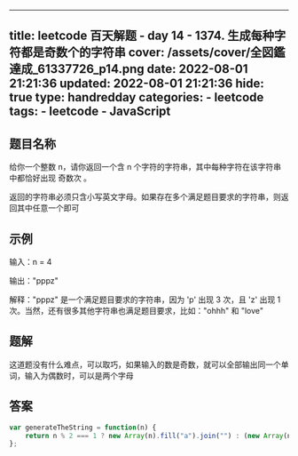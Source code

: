 ---
title: leetcode 百天解题 - day 14 - 1374. 生成每种字符都是奇数个的字符串
cover: /assets/cover/全図鑑達成_61337726_p14.png
date: 2022-08-01 21:21:36
updated: 2022-08-01 21:21:36
hide: true
type: handredday
categories:
    - leetcode
tags:
    - leetcode
    - JavaScript
------
## 题目名称

给你一个整数 n，请你返回一个含 n 个字符的字符串，其中每种字符在该字符串中都恰好出现 奇数次 。

返回的字符串必须只含小写英文字母。如果存在多个满足题目要求的字符串，则返回其中任意一个即可

## 示例

输入：n = 4

输出："pppz"

解释："pppz" 是一个满足题目要求的字符串，因为 'p' 出现 3 次，且 'z' 出现 1 次。当然，还有很多其他字符串也满足题目要求，比如："ohhh" 和 "love"

## 题解

这道题没有什么难点，可以取巧，如果输入的数是奇数，就可以全部输出同一个单词，输入为偶数时，可以是两个字母

## 答案

~~~js
var generateTheString = function(n) {
    return n % 2 === 1 ? new Array(n).fill("a").join("") : (new Array(n-1).fill("a").join("") + "b")
};
~~~

